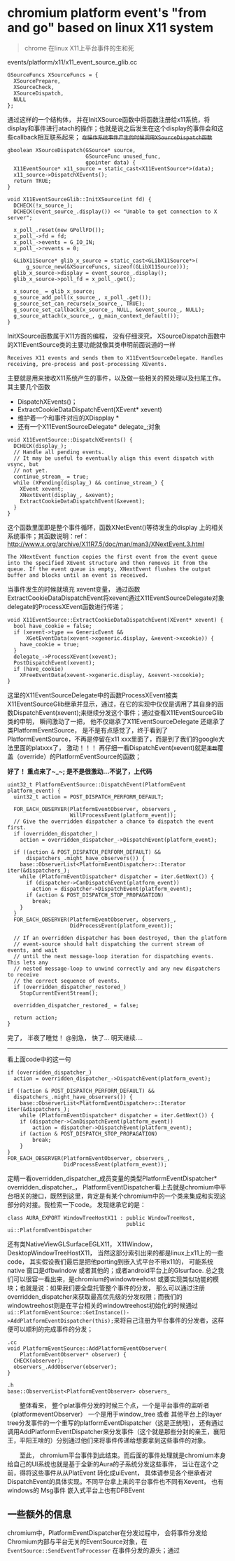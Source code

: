 # chromium platform event's "from and go" based on linux X11 system 
> chrome 在linux X11上平台事件的生和死


events/platform/x11/x11_event_source_glib.cc
```
GSourceFuncs XSourceFuncs = {
  XSourcePrepare,
  XSourceCheck,
  XSourceDispatch,
  NULL
};
```
通过这样的一个结构体， 并在InitXSource函数中将函数注册给x11系统，将display和事件进行atach的操作；也就是说之后发生在这个display的事件会和这些callback相互联系起来； ~~`在操作系统事件产生的时候调用XSourceDispatch函数`~~
```
gboolean XSourceDispatch(GSource* source,
                         GSourceFunc unused_func,
                         gpointer data) {
  X11EventSource* x11_source = static_cast<X11EventSource*>(data);
  x11_source->DispatchXEvents();
  return TRUE;
}

void X11EventSourceGlib::InitXSource(int fd) {
  DCHECK(!x_source_);
  DCHECK(event_source_.display()) << "Unable to get connection to X server";

  x_poll_.reset(new GPollFD());
  x_poll_->fd = fd;
  x_poll_->events = G_IO_IN;
  x_poll_->revents = 0;

  GLibX11Source* glib_x_source = static_cast<GLibX11Source*>(
      g_source_new(&XSourceFuncs, sizeof(GLibX11Source)));
  glib_x_source->display = event_source_.display();
  glib_x_source->poll_fd = x_poll_.get();

  x_source_ = glib_x_source;
  g_source_add_poll(x_source_, x_poll_.get());
  g_source_set_can_recurse(x_source_, TRUE);
  g_source_set_callback(x_source_, NULL, &event_source_, NULL);
  g_source_attach(x_source_, g_main_context_default());
}
```
InitXSource函数属于X11方面的编程， 没有仔细深究， XSourceDispatch函数中的X11EventSource类的主要功能就像其类申明前面说道的一样
    
    Receives X11 events and sends them to X11EventSourceDelegate. Handles
    receiving, pre-process and post-processing XEvents.
主要就是用来接收X11系统产生的事件，以及做一些相关的预处理以及扫尾工作。其主要几个函数
 - DispatchXEvents()； 
 - ExtractCookieDataDispatchEvent(XEvent* xevent)
 - 维护着一个和事件对应的XDispplay *
 - 还有一个X11EventSourceDelegate* delegate_;对象

```
void X11EventSource::DispatchXEvents() {
  DCHECK(display_);
  // Handle all pending events.
  // It may be useful to eventually align this event dispatch with vsync, but
  // not yet.
  continue_stream_ = true;
  while (XPending(display_) && continue_stream_) {
    XEvent xevent;
    XNextEvent(display_, &xevent);
    ExtractCookieDataDispatchEvent(&xevent);
  }
}
```
这个函数里面即是整个事件循环，函数XNetEvent()等待发生的display 上的相关系统事件；其函数说明：ref：http://www.x.org/archive/X11R7.5/doc/man/man3/XNextEvent.3.html

    The XNextEvent function copies the first event from the event queue into the specified XEvent structure and then removes it from the queue. If the event queue is empty, XNextEvent flushes the output buffer and blocks until an event is received.
当事件发生的时候就填充 xevent变量， 通过函数ExtractCookieDataDispatchEvent将xevent通过X11EventSourceDelegate对象 delegate的ProcessXEvent函数进行传递；
```
void X11EventSource::ExtractCookieDataDispatchEvent(XEvent* xevent) {
  bool have_cookie = false;
  if (xevent->type == GenericEvent &&
      XGetEventData(xevent->xgeneric.display, &xevent->xcookie)) {
    have_cookie = true;
  }
  delegate_->ProcessXEvent(xevent);
  PostDispatchEvent(xevent);
  if (have_cookie)
    XFreeEventData(xevent->xgeneric.display, &xevent->xcookie);
}
```
这里的X11EventSourceDelegate中的函数ProcessXEvent被类X11EventSourceGlib继承并显示，通过，在它的实现中仅仅是调用了其自身的函数DispatchEvent(xevent);来继续分发这个事件；通过查看X11EventSourceGlib类的申明， 瞬间激动了一把， 他不仅继承了X11EventSourceDelegate 还继承了 类PlatformEventSource， 是不是有点感觉了，终于看到了PlatformEventSource，不再是停留在x11 xxx里面了，而是到了我们的google大法里面的platxxx了， 激动！！！
再仔细一看DispatchEvent(xevent)就是~~`重载`~~覆盖（override）的PlatformEventSource的函数；

**好了！ 重点来了~_~; 是不是很激动...不说了，上代码** 
```
uint32_t PlatformEventSource::DispatchEvent(PlatformEvent platform_event) {
  uint32_t action = POST_DISPATCH_PERFORM_DEFAULT;

  FOR_EACH_OBSERVER(PlatformEventObserver, observers_,
                    WillProcessEvent(platform_event));
  // Give the overridden dispatcher a chance to dispatch the event first.
  if (overridden_dispatcher_)
    action = overridden_dispatcher_->DispatchEvent(platform_event);

  if ((action & POST_DISPATCH_PERFORM_DEFAULT) &&
      dispatchers_.might_have_observers()) {
    base::ObserverList<PlatformEventDispatcher>::Iterator iter(&dispatchers_);
    while (PlatformEventDispatcher* dispatcher = iter.GetNext()) {
      if (dispatcher->CanDispatchEvent(platform_event))
        action = dispatcher->DispatchEvent(platform_event);
      if (action & POST_DISPATCH_STOP_PROPAGATION)
        break;
    }
  }
  FOR_EACH_OBSERVER(PlatformEventObserver, observers_,
                    DidProcessEvent(platform_event));

  // If an overridden dispatcher has been destroyed, then the platform
  // event-source should halt dispatching the current stream of events, and wait
  // until the next message-loop iteration for dispatching events. This lets any
  // nested message-loop to unwind correctly and any new dispatchers to receive
  // the correct sequence of events.
  if (overridden_dispatcher_restored_)
    StopCurrentEventStream();

  overridden_dispatcher_restored_ = false;

  return action;
}
```
完了， 半夜了睡觉！
@别急， 快了... 明天继续....

---

看上面code中的这一句
```
if (overridden_dispatcher_)
  action = overridden_dispatcher_->DispatchEvent(platform_event);
    
if ((action & POST_DISPATCH_PERFORM_DEFAULT) &&
  dispatchers_.might_have_observers()) {
    base::ObserverList<PlatformEventDispatcher>::Iterator iter(&dispatchers_);
    while (PlatformEventDispatcher* dispatcher = iter.GetNext()) {
    if (dispatcher->CanDispatchEvent(platform_event))
        action = dispatcher->DispatchEvent(platform_event);
    if (action & POST_DISPATCH_STOP_PROPAGATION)
        break;
    }
}
FOR_EACH_OBSERVER(PlatformEventObserver, observers_,
                  DidProcessEvent(platform_event));
```    
定睛一看overridden_dispatcher_成员变量的类型PlatformEventDispatcher* overridden_dispatcher_， PlatformEventDispatcher看上去就是chromium中平台相关的接口，既然到这里，肯定是有某个chromium中的一个类来集成和实现这部分的对接。我检索一下code。
发现继承它的是：
    
    class AURA_EXPORT WindowTreeHostX11 : public WindowTreeHost,
                                          public ui::PlatformEventDispatcher
还有类NativeViewGLSurfaceEGLX11， X11Window， DesktopWindowTreeHostX11，
当然这部分索引出来的都是linux上x11上的一些code， 其实假设我们最后是把他porting到嵌入式平台不带x11的， 可能系统native 窗口是dfbwindow 或者其他的；或者android平台上的Glsurface. 总之我们可以很容一看出来，是chromium的windowtreehost 或要实现类似功能的模块；也就是说：如果我们要全盘托管整个事件的分发， 那么可以通过注册overridden\_dispatcher来获取最高优先级的分发权限；而我们的windowtreehost则是在平台相关的windowtreehost初始化的时候通过`ui::PlatformEventSource::GetInstance()->AddPlatformEventDispatcher(this);`来将自己注册为平台事件的分发者，这样便可以顺利的完成事件的分发；

```
.cc
void PlatformEventSource::AddPlatformEventObserver(
    PlatformEventObserver* observer) {
  CHECK(observer);
  observers_.AddObserver(observer);
}

.h
base::ObserverList<PlatformEventObserver> observers_ 
```
　　整体看来， 整个plat事件分发的时候三个点，一个是平台事件的监听者（platformeventObserver） 一个是用于window_tree 或者 其他平台上的layer tree分发事件的一个重写的platformEventDispatcher（这是正统哦）， 还有通过调用AddPlatformEventDispatcher来分发事件（这个就是那些分封的亲王，襄阳王，平阳王啥的）分别通过他们来将事件传递给想要拿到这些事件的对象。
  
　　至此， chromium平台事件到此结束。而后面的事件处理就是chromium本身给自己的UI系统也就是基于全新的Aura的子系统分发这些事件， 当让在这个之前，得将这些事件从从PlatEvent 转化成uiEvent， 具体请参见各个继承者对DispatchEvent的具体实现。不同平台拿上来的平台事件也不同有Xevent， 也有windows的 Msg事件 嵌入式平台上也有DFBEvent

一些额外的信息
---

chromium中，PlatformEventDispatcher在分发过程中， 会将事件分发给Chromium内部与平台无关的EventSource对象，在`EventSource::SendEventToProcessor` 在事件分发的源头；通过
